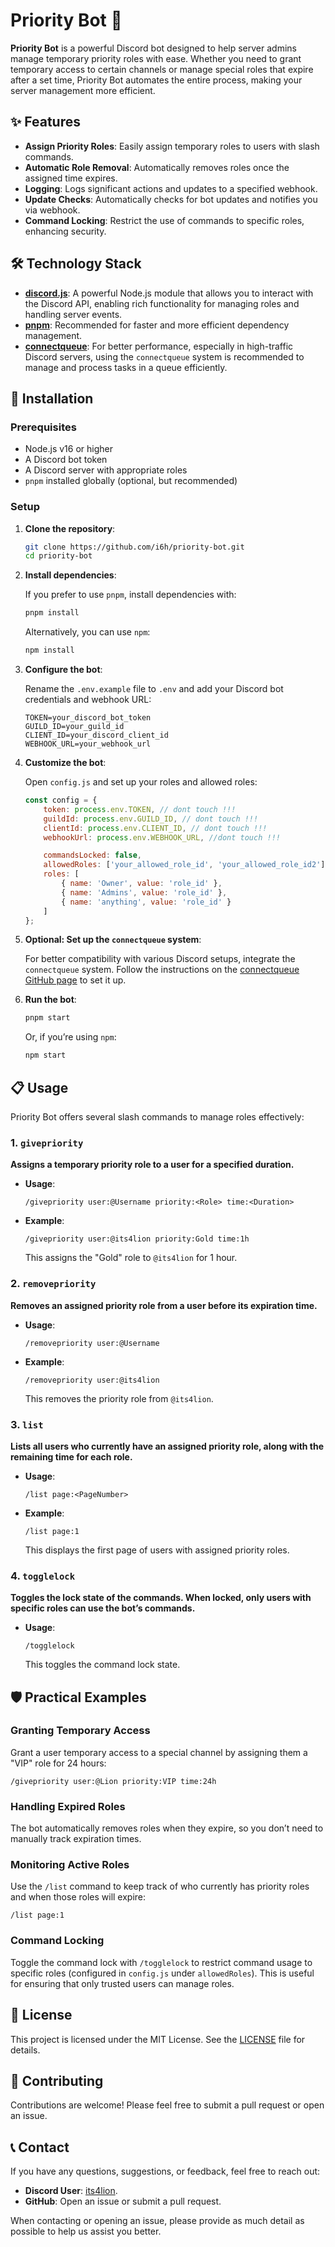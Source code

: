 # Priority Bot 🚀

<!-- ![Total Downloads](https://img.shields.io/github/downloads/i6h/priority-bot/total?logo=github)
![Latest Downloads](https://img.shields.io/github/downloads/i6h/priority-bot/latest/total?logo=github)
![Contributors](https://img.shields.io/github/contributors/i6h/priority-bot?logo=github)
![Latest Release](https://img.shields.io/github/v/release/i6h/priority-bot?logo=github) -->

**Priority Bot** is a powerful Discord bot designed to help server admins manage temporary priority roles with ease. Whether you need to grant temporary access to certain channels or manage special roles that expire after a set time, Priority Bot automates the entire process, making your server management more efficient.

## ✨ Features

- **Assign Priority Roles**: Easily assign temporary roles to users with slash commands.
- **Automatic Role Removal**: Automatically removes roles once the assigned time expires.
- **Logging**: Logs significant actions and updates to a specified webhook.
- **Update Checks**: Automatically checks for bot updates and notifies you via webhook.
- **Command Locking**: Restrict the use of commands to specific roles, enhancing security.

## 🛠️ Technology Stack

- **<a href="https://discord.js.org/" target="_blank">discord.js</a>**: A powerful Node.js module that allows you to interact with the Discord API, enabling rich functionality for managing roles and handling server events.
- **<a href="https://pnpm.io/" target="_blank">pnpm</a>**: Recommended for faster and more efficient dependency management.
- **<a href="https://github.com/Re2team/connectqueue" target="_blank">connectqueue</a>**: For better performance, especially in high-traffic Discord servers, using the `connectqueue` system is recommended to manage and process tasks in a queue efficiently.

## 🚀 Installation

### Prerequisites

- Node.js v16 or higher
- A Discord bot token
- A Discord server with appropriate roles
- `pnpm` installed globally (optional, but recommended)

### Setup

1. **Clone the repository**:

    ```bash
    git clone https://github.com/i6h/priority-bot.git
    cd priority-bot
    ```

2. **Install dependencies**:

    If you prefer to use `pnpm`, install dependencies with:

    ```bash
    pnpm install
    ```

    Alternatively, you can use `npm`:

    ```bash
    npm install
    ```

3. **Configure the bot**:

    Rename the `.env.example` file to `.env` and add your Discord bot credentials and webhook URL:

    ```env
    TOKEN=your_discord_bot_token
    GUILD_ID=your_guild_id
    CLIENT_ID=your_discord_client_id
    WEBHOOK_URL=your_webhook_url
    ```

4. **Customize the bot**:

    Open `config.js` and set up your roles and allowed roles:

    ```javascript
    const config = {
        token: process.env.TOKEN, // dont touch !!!
        guildId: process.env.GUILD_ID, // dont touch !!!
        clientId: process.env.CLIENT_ID, // dont touch !!!
        webhookUrl: process.env.WEBHOOK_URL, //dont touch !!!

        commandsLocked: false,
        allowedRoles: ['your_allowed_role_id', 'your_allowed_role_id2'],
        roles: [
            { name: 'Owner', value: 'role_id' },
            { name: 'Admins', value: 'role_id' },
            { name: 'anything', value: 'role_id' }
        ]
    };
    ```

5. **Optional: Set up the `connectqueue` system**:

    For better compatibility with various Discord setups, integrate the `connectqueue` system. Follow the instructions on the <a href="https://github.com/Re2team/connectqueue" target="_blank">connectqueue GitHub page</a> to set it up.


6. **Run the bot**:

    ```bash
    pnpm start
    ```

    Or, if you’re using `npm`:

    ```bash
    npm start
    ```

## 📋 Usage

Priority Bot offers several slash commands to manage roles effectively:

### 1. `givepriority`

**Assigns a temporary priority role to a user for a specified duration.**

- **Usage**: 
  ```plaintext
  /givepriority user:@Username priority:<Role> time:<Duration>
  ```

- **Example**: 
  ```plaintext
  /givepriority user:@its4lion priority:Gold time:1h
  ```
  This assigns the "Gold" role to `@its4lion` for 1 hour.

### 2. `removepriority`

**Removes an assigned priority role from a user before its expiration time.**

- **Usage**:
  ```plaintext
  /removepriority user:@Username
  ```

- **Example**:
  ```plaintext
  /removepriority user:@its4lion
  ```
  This removes the priority role from `@its4lion`.

### 3. `list`

**Lists all users who currently have an assigned priority role, along with the remaining time for each role.**

- **Usage**:
  ```plaintext
  /list page:<PageNumber>
  ```

- **Example**:
  ```plaintext
  /list page:1
  ```
  This displays the first page of users with assigned priority roles.

### 4. `togglelock`

**Toggles the lock state of the commands. When locked, only users with specific roles can use the bot’s commands.**

- **Usage**:
  ```plaintext
  /togglelock
  ```

  This toggles the command lock state.

## 🛡️ Practical Examples

### Granting Temporary Access

Grant a user temporary access to a special channel by assigning them a "VIP" role for 24 hours:

```plaintext
/givepriority user:@Lion priority:VIP time:24h
```

### Handling Expired Roles

The bot automatically removes roles when they expire, so you don’t need to manually track expiration times.

### Monitoring Active Roles

Use the `/list` command to keep track of who currently has priority roles and when those roles will expire:

```plaintext
/list page:1
```

### Command Locking

Toggle the command lock with `/togglelock` to restrict command usage to specific roles (configured in `config.js` under `allowedRoles`). This is useful for ensuring that only trusted users can manage roles.

## 📄 License

This project is licensed under the MIT License. See the [LICENSE](LICENSE) file for details.

## 🤝 Contributing

Contributions are welcome! Please feel free to submit a pull request or open an issue.

## 📞 Contact

If you have any questions, suggestions, or feedback, feel free to reach out:

- **Discord User**: [its4lion](https://discord.com/users/320015606071951360).
- **GitHub**: Open an issue or submit a pull request.

When contacting or opening an issue, please provide as much detail as possible to help us assist you better.

